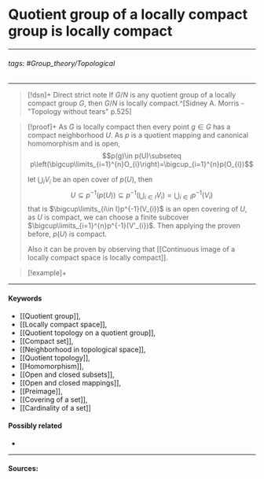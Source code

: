 # Quotient group of a locally compact group is locally compact
***
###### tags: #Group_theory/Topological 
***
>[!dsn]+ Direct strict note
>If $G/N$ is any quotient group of a locally compact group $G$, then $G/N$ is locally compact.^[Sidney A. Morris - "Topology without tears" p.525]

>[!proof]+
>As $G$ is locally compact then every point $g\in G$ has a compact neighborhood $U$. As $p$ is a quotient mapping and canonical homomorphism and is open, 
>$$p(g)\in p(U)\subseteq p\left(\bigcup\limits_{i=1}^{n}O_{i}\right)=\bigcup_{i=1}^{n}p(O_{i})$$
>
>let $\bigcup_{i} V_{i}$ be an open cover of $p(U)$, then 
>$$U\subseteq p^{-1}(p(U))\subseteq p^{-1}\left(\bigcup_{i\in I}V_{i}\right)=\bigcup_{i\in I}p^{-1}(V_{i})$$ 
>that is $\bigcup\limits_{i\in I}p^{-1}(V_{i})$ is an open covering of $U$, as $U$ is compact, we can choose a finite subcover $\bigcup\limits_{i=1}^{n}p^{-1}(V'_{i})$. Then applying the proven before, $p(U)$ is compact.
>
>
>Also it can be proven by observing that [[Continuous image of a locally compact space is locally compact]].

>[!example]+ 
>
***
#### Keywords
- [[Quotient group]],
- [[Locally compact space]],
- [[Quotient topology on a quotient group]],
- [[Compact set]],
- [[Neighborhood in topological space]],
- [[Quotient topology]],
- [[Homomorphism]],
- [[Open and closed subsets]],
- [[Open and closed mappings]],
- [[Preimage]],
- [[Covering of a set]],
- [[Cardinality of a set]]
#### Possibly related
- 
***
#### Sources: